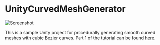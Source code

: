 # UnityCurvedMeshGenerator

![Screenshot](https://s3.amazonaws.com/nrjio/curve.png)

This is a sample Unity project for procedurally generating smooth curved meshes with cubic Bezier curves. Part 1 of the tutorial can be found [here](https://nrj.io/procedural-smooth-curved-mesh-generation-in-unity-part-1/).